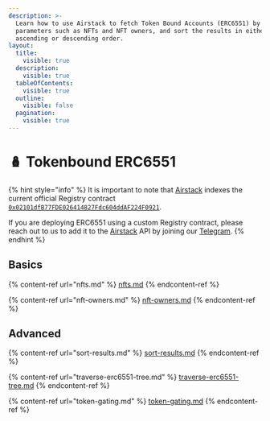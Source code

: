 ```yaml
---
description: >-
  Learn how to use Airstack to fetch Token Bound Accounts (ERC6551) by different
  parameters such as NFTs and NFT owners, and sort the results in either
  ascending or descending order.
layout:
  title:
    visible: true
  description:
    visible: true
  tableOfContents:
    visible: true
  outline:
    visible: false
  pagination:
    visible: true
---
```


# 🪆 Tokenbound ERC6551

{% hint style="info" %}
It is important to note that [Airstack](https://airstack.xyz) indexes the current official Registry contract [`0x02101dfB77FDE026414827Fdc604ddAF224F0921`](https://etherscan.io/address/0x02101dfB77FDE026414827Fdc604ddAF224F0921).



If you are deploying ERC6551 using a custom Registry contract, please reach out to us to add it to the [Airstack](https://airstack.xyz) API by joining our [Telegram](https://t.me/+1k3c2FR7z51mNDRh).
{% endhint %}

## Basics

{% content-ref url="nfts.md" %}
[nfts.md](nfts.md)
{% endcontent-ref %}

{% content-ref url="nft-owners.md" %}
[nft-owners.md](nft-owners.md)
{% endcontent-ref %}

## Advanced

{% content-ref url="sort-results.md" %}
[sort-results.md](sort-results.md)
{% endcontent-ref %}

{% content-ref url="traverse-erc6551-tree.md" %}
[traverse-erc6551-tree.md](traverse-erc6551-tree.md)
{% endcontent-ref %}

{% content-ref url="token-gating.md" %}
[token-gating.md](token-gating.md)
{% endcontent-ref %}
